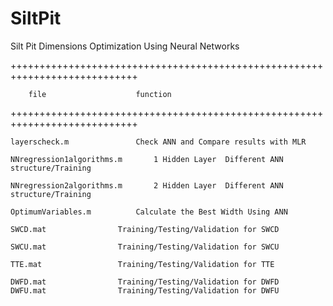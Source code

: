 # SiltPit
Silt Pit Dimensions Optimization Using Neural Networks

++++++++++++++++++++++++++++++++++++++++++++++++++++++++++++++++++++++++++++

	    file					function
	    
++++++++++++++++++++++++++++++++++++++++++++++++++++++++++++++++++++++++++++

 	layerscheck.m				Check ANN and Compare results with MLR
	
	NNregression1algorithms.m 		1 Hidden Layer  Different ANN structure/Training
	
	NNregression2algorithms.m 		2 Hidden Layer  Different ANN structure/Training 
	
	OptimumVariables.m 			Calculate the Best Width Using ANN
	
	SWCD.mat 				Training/Testing/Validation for SWCD
	
	SWCU.mat 				Training/Testing/Validation for SWCU
	
	TTE.mat 				Training/Testing/Validation for TTE
	
  	DWFD.mat 				Training/Testing/Validation for DWFD
	DWFU.mat 				Training/Testing/Validation for DWFU
	
